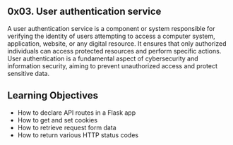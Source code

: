 ## 0x03. User authentication service
A user authentication service is a component or system responsible for verifying the identity of users attempting to access a computer system, application, website, or any digital resource. It ensures that only authorized individuals can access protected resources and perform specific actions. User authentication is a fundamental aspect of cybersecurity and information security, aiming to prevent unauthorized access and protect sensitive data.

## Learning Objectives
* How to declare API routes in a Flask app
* How to get and set cookies
* How to retrieve request form data
* How to return various HTTP status codes